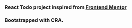 ### React Todo project inspired from [Frontend Mentor](https://www.frontendmentor.io/)

### Bootstrapped with CRA.
